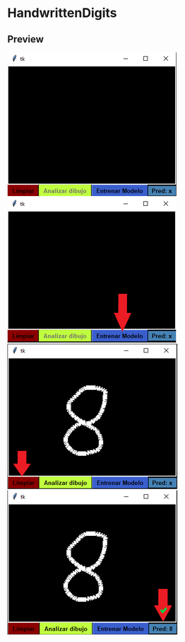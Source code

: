 # HandwrittenDigits
## Preview

![preview](preview1.PNG)
![preview](preview2.png)
![preview](preview3.png)
![preview](preview4.png)

